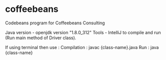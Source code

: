 # coffeebeans
Codebeans program for Coffeebeans Consulting


Java version - openjdk version "1.8.0_312"
Tools - IntelliJ to compile and run (Run main method of Driver class).

If using terminal then use :
Compilation : javac {class-name}.java
Run : java {class-name}
